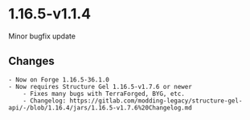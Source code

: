 # 1.16.5-v1.1.4

Minor bugfix update

## Changes
	- Now on Forge 1.16.5-36.1.0
	- Now requires Structure Gel 1.16.5-v1.7.6 or newer
		- Fixes many bugs with TerraForged, BYG, etc.
		- Changelog: https://gitlab.com/modding-legacy/structure-gel-api/-/blob/1.16.4/jars/1.16.5-v1.7.6%20Changelog.md
